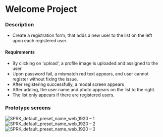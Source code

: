 # Welcome Project

### Description

- Create a registration form, that adds a new user to the list on the left upon each registered user.

#### Requirements
- By clicking on 'upload', a profile image is uploaded and assigned to the user
- Upon password fail, a mismatch red text appears, and user cannot register without fixing the issue.
- After registering successfully, a modal screen appears
- After adding, the user name and photo appears on the list to the right.
- The list only appears if there are registered users.

### Prototype screens

![SPRK_default_preset_name_web_1920 – 1](https://user-images.githubusercontent.com/94746690/142729509-dab18912-b8a3-475a-9286-4086899d979b.png)
![SPRK_default_preset_name_web_1920 – 2](https://user-images.githubusercontent.com/94746690/142729510-52568ede-d07c-4de1-b299-88e611d62e08.png)
![SPRK_default_preset_name_web_1920 – 3](https://user-images.githubusercontent.com/94746690/142729511-c9414597-857d-4da4-9bcc-6ce88e7950bd.png)


